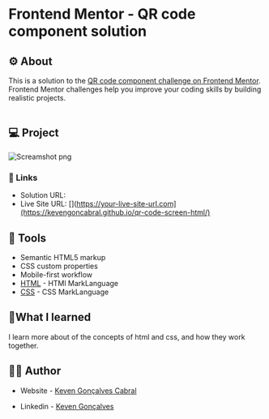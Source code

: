
# Frontend Mentor - QR code component solution
## ⚙ About 
This is a solution to the [QR code component challenge on Frontend Mentor](https://www.frontendmentor.io/challenges/qr-code-component-iux_sIO_H). Frontend Mentor challenges help you improve your coding skills by building realistic projects. 
<br></br>


## 💻 Project

![Screamshot png](https://github.com/KevenGonCabral/qr-code-screen-html/assets/116415920/6617dddd-8088-4d6d-9957-1ba44c8cb5f8)

### 🔗 Links

- Solution URL: [](C:\Users\marce\Desktop\qr-code-screen-html\index.html)
- Live Site URL: [](https://your-live-site-url.com](https://kevengoncabral.github.io/qr-code-screen-html/)



## 🔨 Tools 

- Semantic HTML5 markup
- CSS custom properties
- Mobile-first workflow
- [HTML](https://www.w3.org/html/) - HTMl MarkLanguage
- [CSS](https://www.w3.org/Style/CSS/Overview.en.html) - CSS MarkLanguage




## 📖What I learned

I learn more about of the concepts of html and css, and how they work together.



## 👨‍💻 Author

- Website - [Keven Gonçalves Cabral](https://github.com/KevenGonCabral)

- Linkedin - [Keven Gonçalves](https://www.linkedin.com/in/keven-gon%C3%A7alves-5756a4245/)


